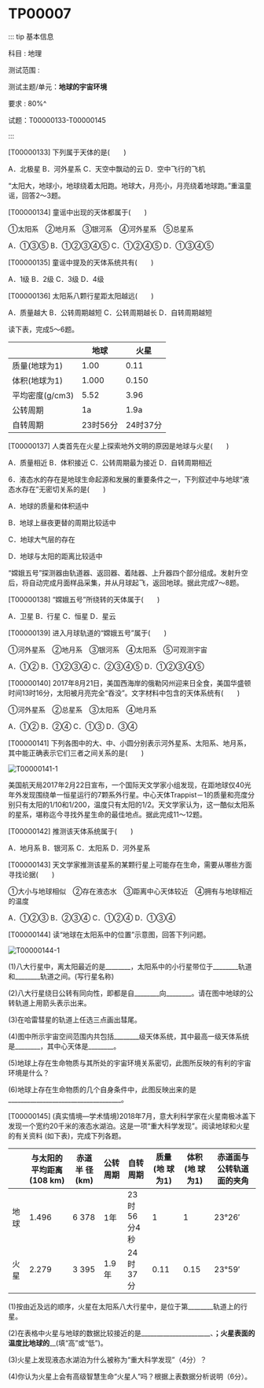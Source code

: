 # TP00007

::: tip 基本信息

科目 : 地理

测试范围 : 

测试主题/单元：**地球的宇宙环境**

要求 : 80%^

试题：T00000133-T00000145

::: 

[T00000133] 下列属于天体的是(　　)

A．北极星 B．河外星系  C．天空中飘动的云 D．空中飞行的飞机

“太阳大，地球小，地球绕着太阳跑。地球大，月亮小，月亮绕着地球跑。”重温童谣，回答2～3题。

[T00000134] 童谣中出现的天体都属于(　　)

①太阳系　②地月系　③银河系　④河外星系　⑤总星系

A．①③⑤    B．①②③④⑤   C．①②④⑤    D．①③④⑤

[T00000135] 童谣中提及的天体系统共有(　　)

A．1级    B．2级     C．3级    D．4级

[T00000136] 太阳系八颗行星距太阳越远(　　)

A．质量越大    B．公转周期越短    C．公转周期越长    D．自转周期越短

读下表，完成5～6题。

|                 | 地球     | 火星     |
| --------------- | -------- | -------- |
| 质量(地球为1)   | 1.00     | 0.11     |
| 体积(地球为1)   | 1.000    | 0.150    |
| 平均密度(g/cm3) | 5.52     | 3.96     |
| 公转周期        | 1a       | 1.9a     |
| 自转周期        | 23时56分 | 24时37分 |

[T00000137] 人类首先在火星上探索地外文明的原因是地球与火星(　　)

A．质量相近   B．体积接近   C．公转周期最为接近   D．自转周期相近

6．液态水的存在是地球生命起源和发展的重要条件之一，下列叙述中与地球“液态水存在”无密切关系的是(　　)

A．地球的质量和体积适中

B．地球上昼夜更替的周期比较适中

C．地球大气层的存在

D．地球与太阳的距离比较适中

 “嫦娥五号”探测器由轨道器、返回器、着陆器、上升器四个部分组成。发射升空后，将自动完成月面样品采集，并从月球起飞，返回地球。据此完成7～8题。

[T00000138] “嫦娥五号”所绕转的天体属于(　　)

A．卫星    B．行星   C．恒星   D．星云

[T00000139] 进入月球轨道的“嫦娥五号”属于(　　)

①河外星系　②地月系　③银河系　④太阳系　⑤可观测宇宙

A．①②       B．①②③④       C．②③④⑤     D．①②③④⑤

[T00000140] 2017年8月21日，美国西海岸的俄勒冈州迎来日全食，美国华盛顿时间13时16分，太阳被月亮完全“吞没”。文字材料中包含的天体系统有(　　)

①河外星系　②总星系　③太阳系　④地月系

A．①②       B．②④     C．①③       D．③④

[T00000141] 下列各图中的大、中、小圆分别表示河外星系、太阳系、地月系，其中能正确表示它们三者之间关系的是(　　)

![T00000141-1](./img/T00000141-1.png)

美国航天局2017年2月22日宣布，一个国际天文学家小组发现，在距地球仅40光年外发现围绕单一恒星运行的7颗系外行星。中心天体Trappist－1的质量和亮度分别只有太阳的1/10和1/200，温度只有太阳的1/2。天文学家认为，这一酷似太阳系的星系，堪称迄今寻找外星生命的最佳地点。据此完成11～12题。

[T00000142] 推测该天体系统属于(　　)

A．地月系   B．银河系     C．太阳系   D．河外星系

[T00000143] 天文学家推测该星系的某颗行星上可能存在生命，需要从哪些方面寻找论据(　　)

①大小与地球相似　②存在液态水　③距离中心天体较近　④拥有与地球相近的温度

A．①②③   B．②③④   C．①②④   D．①③④

[T00000144] 读“地球在太阳系中的位置”示意图，回答下列问题。

![T00000144-1](./img/T00000144-1.png)

(1)八大行星中，离太阳最近的是________，太阳系中的小行星带位于________轨道和________轨道之间。(写行星名称)

(2)八大行星绕日公转有同向性，即都是自________向________。请在图中地球的公转轨道上用箭头表示出来。

(3)在哈雷彗星的轨道上任选三点画出彗尾。

(4)图中所示宇宙空间范围内共包括________级天体系统，其中最高一级天体系统是________，其中心天体是________。

(5)地球上存在生命物质与其所处的宇宙环境关系密切，此图所反映的有利的宇宙环境是什么？

(6)地球上存在生命物质的几个自身条件中，此图反映出来的是____________________________________。





[T00000145] (真实情境—学术情境)2018年7月，意大利科学家在火星南极冰盖下发现一个宽约20千米的液态水湖泊。这是一项“重大科学发现”。阅读地球和火星的有关资料 (如下表)，完成下列各题。

|      | 与太阳的  平均距离  (108 km) | 赤道半  径(km) | 公转  周期 | 自转  周期    | 质量(地  球为1) | 体积(地  球为1) | 赤道面与  公转轨道  面的夹角 |
| ---- | ---------------------------- | -------------- | ---------- | ------------- | --------------- | --------------- | ---------------------------- |
| 地球 | 1.496                        | 6 378          | 1年        | 23时56  分4秒 | 1               | 1               | 23°26′                       |
| 火星 | 2.279                        | 3 395          | 1.9年      | 24时  37分    | 0.11            | 0.15            | 23°59′                       |

(1)按由近及远的顺序，火星在太阳系八大行星中，是位于第________轨道上的行星。

(2)在表格中火星与地球的数据比较接近的是______________________、__________________；火星表面的温度比地球的____________________(填“高”或“低”)。 

(3)火星上发现液态水湖泊为什么被称为“重大科学发现”（4分）？

 

 

 

 

(4)你认为火星上会有高级智慧生命“火星人”吗？根据上表数据分析说明（6分）。



 





